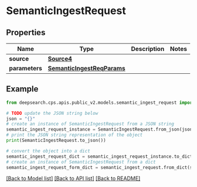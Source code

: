 # SemanticIngestRequest


## Properties

Name | Type | Description | Notes
------------ | ------------- | ------------- | -------------
**source** | [**Source4**](Source4.md) |  | 
**parameters** | [**SemanticIngestReqParams**](SemanticIngestReqParams.md) |  | 

## Example

```python
from deepsearch.cps.apis.public_v2.models.semantic_ingest_request import SemanticIngestRequest

# TODO update the JSON string below
json = "{}"
# create an instance of SemanticIngestRequest from a JSON string
semantic_ingest_request_instance = SemanticIngestRequest.from_json(json)
# print the JSON string representation of the object
print(SemanticIngestRequest.to_json())

# convert the object into a dict
semantic_ingest_request_dict = semantic_ingest_request_instance.to_dict()
# create an instance of SemanticIngestRequest from a dict
semantic_ingest_request_form_dict = semantic_ingest_request.from_dict(semantic_ingest_request_dict)
```
[[Back to Model list]](../README.md#documentation-for-models) [[Back to API list]](../README.md#documentation-for-api-endpoints) [[Back to README]](../README.md)


